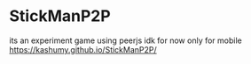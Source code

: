 # StickManP2P
its an experiment game using peerjs idk for now only for mobile 
https://kashumy.github.io/StickManP2P/
